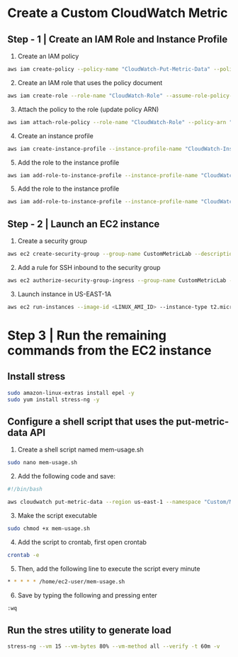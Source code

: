 # Create a Custom CloudWatch Metric

## Step - 1 | Create an IAM Role and Instance Profile

1. Create an IAM policy

```bash
aws iam create-policy --policy-name "CloudWatch-Put-Metric-Data" --policy-document '{"Version":"2012-10-17","Statement":[{"Effect":"Allow","Action":["cloudwatch:PutMetricData"],"Resource":"*"}]}'
```

2. Create an IAM role that uses the policy document

```bash
aws iam create-role --role-name "CloudWatch-Role" --assume-role-policy-document '{"Version":"2012-10-17","Statement":[{"Effect":"Allow","Principal":{"Service":"ec2.amazonaws.com"},"Action":"sts:AssumeRole"}]}'
```

3. Attach the policy to the role (update policy ARN)

```bash
aws iam attach-role-policy --role-name "CloudWatch-Role" --policy-arn "arn:aws:iam::<YOUR_ACC_NO>:policy/CloudWatch-Put-Metric-Data"
```

4. Create an instance profile

```bash
aws iam create-instance-profile --instance-profile-name "CloudWatch-Instance-Profile"
```

5. Add the role to the instance profile

```bash
aws iam add-role-to-instance-profile --instance-profile-name "CloudWatch-Instance-Profile" --role-name "CloudWatch-Role"
```

5. Add the role to the instance profile

```bash
aws iam add-role-to-instance-profile --instance-profile-name "CloudWatch-Instance-Profile" --role-name "CloudWatch-Role"
```

## Step - 2 | Launch an EC2 instance

1. Create a security group

```bash
aws ec2 create-security-group --group-name CustomMetricLab --description "Temporary SG for the Custom Metric Lab"
```

2. Add a rule for SSH inbound to the security group

```bash
aws ec2 authorize-security-group-ingress --group-name CustomMetricLab --protocol tcp --port 22 --cidr 0.0.0.0/0
```

3. Launch instance in US-EAST-1A

```bash
aws ec2 run-instances --image-id <LINUX_AMI_ID> --instance-type t2.micro --placement AvailabilityZone=us-east-1a --security-group-ids <YOUR_SG_ID> --iam-instance-profile Name="CloudWatch-Instance-Profile"
```

# Step 3 | Run the remaining commands from the EC2 instance

## Install stress

```bash
sudo amazon-linux-extras install epel -y
sudo yum install stress-ng -y
```

## Configure a shell script that uses the put-metric-data API

1. Create a shell script named mem-usage.sh

```bash
sudo nano mem-usage.sh
```

2. Add the following code and save:

```bash
#!/bin/bash

aws cloudwatch put-metric-data --region us-east-1 --namespace "Custom/Memory" --metric-name "MemUsage" --value "$(free | awk '/Mem/{printf("%d", ($2-$7)/$2*100)}')" --unit "Percent" --dimensions "Name=InstanceId,Value=$(curl -s http://169.254.169.254/latest/meta-data/instance-id)"
```

3. Make the script executable

```bash
sudo chmod +x mem-usage.sh
```

4. Add the script to crontab, first open crontab

```bash
crontab -e
```

5. Then, add the following line to execute the script every minute

```bash
* * * * * /home/ec2-user/mem-usage.sh
```

6. Save by typing the following and pressing enter

```bash
:wq
```

## Run the stres utility to generate load

```bash
stress-ng --vm 15 --vm-bytes 80% --vm-method all --verify -t 60m -v
```
